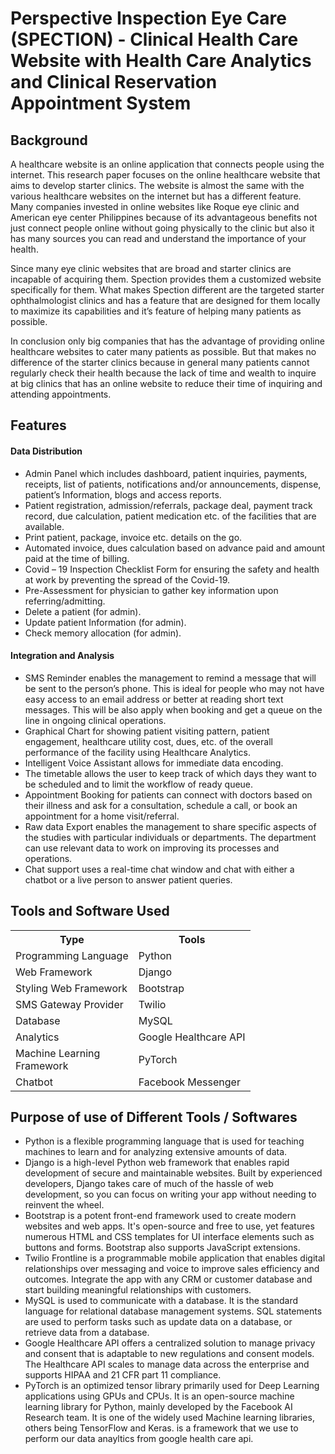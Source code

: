 # Perspective Inspection Eye Care (SPECTION) - Clinical Health Care Website with Health Care Analytics and Clinical Reservation Appointment System
## Background

A healthcare website is an online application that connects people using the internet. This research paper focuses on the online healthcare website that aims to develop starter clinics. The website is almost the same with the various healthcare websites on the internet but has a different feature. Many companies invested in online websites like Roque eye clinic and American eye center Philippines because of its advantageous benefits not just connect people online without going physically to the clinic but also it has many sources you can read and understand the importance of your health. 

Since many eye clinic websites that are broad and starter clinics are incapable of acquiring them. Spection provides them a customized website specifically for them. What makes Spection different are the targeted starter ophthalmologist clinics and has a feature that are designed for them locally to maximize its capabilities and it’s feature of helping many patients as possible. 

In conclusion only big companies that has the advantage of providing online healthcare websites to cater many patients as possible. But that makes no difference of the starter clinics because in general many patients cannot regularly check their health because the lack of time and wealth to inquire at big clinics that has an online website to reduce their time of inquiring and attending appointments.

## Features

#### Data Distribution
+ Admin Panel which includes dashboard, patient inquiries, payments, receipts, list of patients, notifications and/or announcements, dispense, patient’s Information, blogs and access reports.
+ Patient registration, admission/referrals, package deal, payment track record, due calculation, patient medication etc. of the facilities that are available.
+ Print patient, package, invoice etc. details on the go.
+ Automated invoice, dues calculation based on advance paid and amount paid at the time of billing.
+ Covid – 19 Inspection Checklist Form for ensuring the safety and health at work by preventing the spread of the Covid-19.
+ Pre-Assessment for physician to gather key information upon referring/admitting.
+ Delete a patient (for admin).
+ Update patient Information (for admin).
+ Check memory allocation (for admin).

#### Integration and Analysis
+ SMS Reminder enables the management to remind a message that will be sent to the person’s phone. This is ideal for people who may not have easy access to an email address or better at reading short text messages. This will be also apply when booking and get a queue on the line in ongoing clinical operations.
+ Graphical Chart for showing patient visiting pattern, patient engagement, healthcare utility cost, dues, etc. of the overall performance of the facility using Healthcare Analytics.
+ Intelligent Voice Assistant allows for immediate data encoding.
+ The timetable allows the user to keep track of which days they want to be scheduled and to limit the workflow of ready queue.
+ Appointment Booking for patients can connect with doctors based on their illness and ask for a consultation, schedule a call, or book an appointment for a home visit/referral.
+ Raw data Export enables the management to share specific aspects of the studies with particular individuals or departments. The department can use relevant data to work on improving its processes and operations.
+ Chat support uses a real-time chat window and chat with either a chatbot or a live person to answer patient queries.

 ## Tools and Software Used
<table>
  <tr>
    <th>Type</th>
    <th>Tools</th>
  </tr>
  <tr>
    <td>Programming Language</td>
    <td>Python</td>
 </tr>
  <tr>
    <td>Web Framework</td>
    <td>Django</td>
  </tr>
  <tr>
    <td>Styling Web Framework</td>
    <td>Bootstrap</td>
 </tr>
  <tr>
    <td>SMS Gateway Provider</td>
    <td>Twilio</td>
 </tr>
  <tr>
    <td>Database</td>
    <td>MySQL</td>
 </tr>
  <tr>
    <td>Analytics</td>
    <td>Google Healthcare API</td>
 </tr>
 <tr>
    <td>Machine Learning<br>Framework</td>
    <td>PyTorch</td>
 </tr>
 <tr>
    <td>Chatbot</td>
    <td>Facebook Messenger</td>
 </tr>
</table>
 
 ## Purpose of use of Different Tools / Softwares
+ Python 
    is a flexible programming language that is used for teaching machines to learn and for analyzing extensive amounts of data.
+ Django
    is a high-level Python web framework that enables rapid development of secure and maintainable websites. Built by experienced developers, Django takes care of much of the hassle of web development, so you can focus on writing your app without needing to reinvent the wheel.
+ Bootstrap 
    is a potent front-end framework used to create modern websites and web apps. It's open-source and free to use, yet features numerous HTML and CSS templates for UI interface elements such as buttons and forms. Bootstrap also supports JavaScript extensions.
+ Twilio
     Frontline is a programmable mobile application that enables digital relationships over messaging and voice to improve sales efficiency and outcomes. Integrate the app with any CRM or customer database and start building meaningful relationships with customers.
+ MySQL
     is used to communicate with a database. It is the standard language for relational database management systems. SQL statements are used to perform tasks such    as update data on a database, or retrieve data from a database.
+ Google Healthcare API
      offers a centralized solution to manage privacy and consent that is adaptable to new regulations and consent models. The Healthcare API scales to manage data across the enterprise and supports HIPAA and 21 CFR part 11 compliance.
+ PyTorch
      is an optimized tensor library primarily used for Deep Learning applications using GPUs and CPUs. It is an open-source machine learning library for Python, mainly developed by the Facebook AI Research team. It is one of the widely used Machine learning libraries, others being TensorFlow and Keras.
      is a framework that we use to perform our data anayltics from google health care api.
